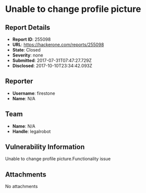 # Unable to change profile picture

## Report Details
- **Report ID**: 255098
- **URL**: https://hackerone.com/reports/255098
- **State**: Closed
- **Severity**: none
- **Submitted**: 2017-07-31T07:47:27.729Z
- **Disclosed**: 2017-10-10T23:34:42.093Z

## Reporter
- **Username**: firestone
- **Name**: N/A

## Team
- **Name**: N/A
- **Handle**: legalrobot

## Vulnerability Information
Unable to change profile picture.Functionality issue

## Attachments
No attachments
